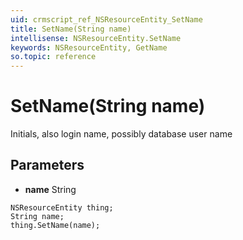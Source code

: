 ```yaml
---
uid: crmscript_ref_NSResourceEntity_SetName
title: SetName(String name)
intellisense: NSResourceEntity.SetName
keywords: NSResourceEntity, GetName
so.topic: reference
---
```


# SetName(String name)

Initials, also login name, possibly database user name

## Parameters

* **name** String

```crmscript
NSResourceEntity thing;
String name;
thing.SetName(name);
```


